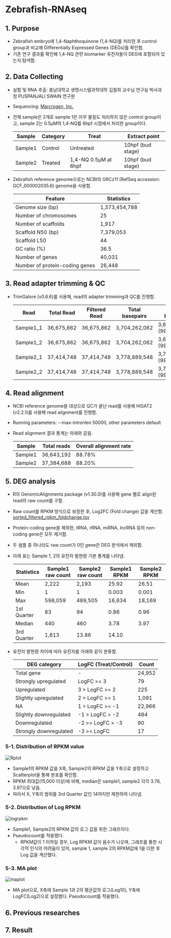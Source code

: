 # Zebrafish-RNAseq
## 1. Purpose
+ Zebrafish embryo에 1,4-Naphthoquinone (1,4-NQ)를 처리한 후 control group과 비교해 Differentially Expressed Genes (DEGs)를 확인함.
+ 기존 연구 결과를 확인해 1,4-NQ 관련 biomarker 유전자들이 DEG에 포함되어 있는지 탐색함. 

## 2. Data Collecting
+ 실험 및 RNA 추출: 충남대학교 생명시스템과학대학 김철희 교수님 연구실 박사과정 PUSPANJALI SWAIN 연구원
+ Sequencing: [Marcrogen, Inc.](https://www.macrogen.com/ko/main)
+ 전체 sample은 2개로 sample 1은 아무 물질도 처리하지 않은 control group이고, sample 2는 0.5μM의 1,4-NQ를 6hpf 시점에서 처리한 group이다.

   | Sample | Category | Treat | Extract point
   | - | - | - | -
   | Sample1 | Control | Untreated | 10hpf (bud stage)
   | Sample2 | Treated | 1,4-NQ 0.5μM at 6hpf | 10hpf (bud stage)

+ Zebrafish reference genome으로는 NCBI의 GRCz11 (RefSeq accession: GCF_000002035.6) genome을 사용함.

   Feature | Statistics
   | - | -
   Genome size (bp) | 1,373,454,788
   Number of chromosomes | 25
   Number of scaffolds | 1,917
   Scaffold N50 (bp)| 7,379,053
   Scaffold L50 | 44
   GC ratio (%) | 36.5
   Number of genes | 40,031
   Number of protein-coding genes | 26,448

## 3. Read adapter trimming & QC
+ TrimGalore (v0.6.6)를 사용해, read의 adapter trimming과 QC를 진행함.

   | Read | Total Read | Filtered Read | Total basepairs | Filtered basepairs
   | - | - | - | - | -
   | Sample1_1 | 36,675,862 | 36,675,862 | 3,704,262,062 | 3,679,353,873 (99.3%)
   | Sample1_2 | 36,675,862 | 36,675,862 | 3,704,262,062 | 3,672,750,272 (99.1%)
   | Sample2_1 | 37,414,748 | 37,414,748 | 3,778,889,548 | 3,752,045,586 (99.3%)
   | Sample2_2 | 37,414,748 | 37,414,748 | 3,778,889,548 | 3,745,527,653 (99.1%)

## 4. Read alignment
+ NCBI reference genome을 대상으로 QC가 끝난 read를 사용해 HISAT2 (v2.2.1)를 사용해 read alignment를 진행함.
+ Running parameters: --max-intronlen 50000, other parameters default
+ Read alignment 결과 통계는 아래와 같음.

   | Sample | Total reads | Overall alignment rate
   | - | - | -
   | Sample1 | 36,643,192 | 88.78%
   | Sample2 | 37,384,688 | 88.20%

## 5. DEG analysis
+ R의 GenomicAlignments package (v1.30.0)를 사용해 gene 별로 align된 read의 raw count를 구함.
+ Raw count를 RPKM 방식으로 보정한 후, Log2FC (Fold change) 값을 계산함. [sorted_filtered_rpkm_foldchange.tsv](https://github.com/Park-JungJoon/Zebra_fish-RNAseq/blob/main/Supplementary_data/sorted_filtered_rpkm_foldchange.tsv)
+ Protein-coding gene을 제외한, tRNA, rRNA, miRNA, lncRNA 등의 non-coding gene은 모두 제거함.
+ 두 샘플 중 하나라도 raw count가 0인 gene은 DEG 분석에서 제외함.
+ 아래 표는 Sample 1, 2의 유전자 발현량 기본 통계를 나타냄.

   | Statistics | Sample1 raw count | Sample2 raw count | Sample1 RPKM | Sample2 RPKM
   | - | - | - | - | -
   | Mean | 2,222 | 2,193 | 25.92 | 26.51
   | Min | 1 | 1 | 0.003 | 0.001
   | Max | 598,059 | 489,505 | 16,634 | 18,169
   | 1st Quarter | 83 | 94 | 0.86 | 0.96
   | Median | 440 | 460 | 3.78 | 3.97
   | 3rd Quarter | 1,813 | 13.86 | 14.10

+ 유전자 발현량 차이에 따라 유전자를 아래와 같이 분류함.

   | DEG category | LogFC (Treat/Control) | Count
   | - | - | -
   | Total gene | - | 24,952
   | Strongly upregulated | LogFC >= 3 | 79
   | Upregulated | 3 > LogFC >= 2 | 225
   | Slightly upregulated | 2 > LogFC >= 1 | 1,091
   | NA | 1 > LogFC >= -1 | 22,966
   | Slightly downregulated | -1 > LogFC > -2 | 484
   | Downregulated | -2 >= LogFC > -3 | 90
   | Strongly downregulated | -3 >= LogFC | 17

### 5-1. Distribution of RPKM value
![Rplot](https://user-images.githubusercontent.com/97942772/191928772-e3fbff45-a651-46bc-a650-5a92ef28a7ed.png)

   + Sample1의 RPKM 값을 X축, Sample2의 RPKM 값을 Y축으로 설정하고 Scatterplot을 통해 분포를 확인함.
   + RPKM 최대값(15,000 이상)에 비해, median은 sample1, sample2 각각 3.78, 3.97으로 낮음.
   + 따라서 X, Y축의 범위를 3rd Quarter 값인 14까지만 제한하여 나타냄.
 
### 5-2. Distribution of Log RPKM
![logrpkm](https://user-images.githubusercontent.com/97942772/191929564-0dab38de-474f-4c27-b4d7-c04292f2bde7.png)

   + Sample1, Sample2의 RPKM 값의 로그 값을 취한 그래프이다. 
   + Pseudocount를 적용했다.
      * RPKM값이 1 이하일 경우, Log RPKM 값이 음수가 나오며, 그래프를 통한 시각적 인식의 어려움이 있어, sample 1, sample 2의 RPKM값에 1을 더한 후 Log 값을 계산했다. 

### 5-3. MA plot
![maplot](https://user-images.githubusercontent.com/97942772/191929727-6f54d87e-8a9c-4ba7-9d2d-da106e042469.png)

   + MA plot으로, X축에 Sample 1과 2의 평균값의 로그(Log10), Y축에 LogFC(Log2)으로 설정했다. Pseudocount를 적용했다.

## 6. Previous researches

## 7. Result
